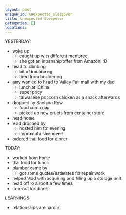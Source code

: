 ```yaml
---
layout: post
unique_id: unexpected_sleepover
title: Unexpected Sleepover
categories: []
locations: 
---
```


YESTERDAY:
* woke up
  * caught up with different mentoree
  * she got an internship offer from Amazon! :D
* head to climbing
  * bit of bouldering
  * tired from bouldering
* amy wanted to head to Valley Fair mall with my dad
  * lunch at iChina
  * super pricy
  * taiwanese popcorn chicken as a snack afterwards
* dropped by Santana Row
  * food coma nap
  * picked up new cruets from container store
* head home
* Vlad dropped by
  * hosted him for evening
  * impromptu sleepover!
* ordered thai food for dinner

TODAY:
* worked from home
* thai food for lunch
* plumber came by
  * got some quotes/estimates for repair work
* helped Vlad with acquiring and filling up a storage unit
* head off to airport a few times
* in-n-out for dinner

LEARNINGS:
* relationships are hard :(
